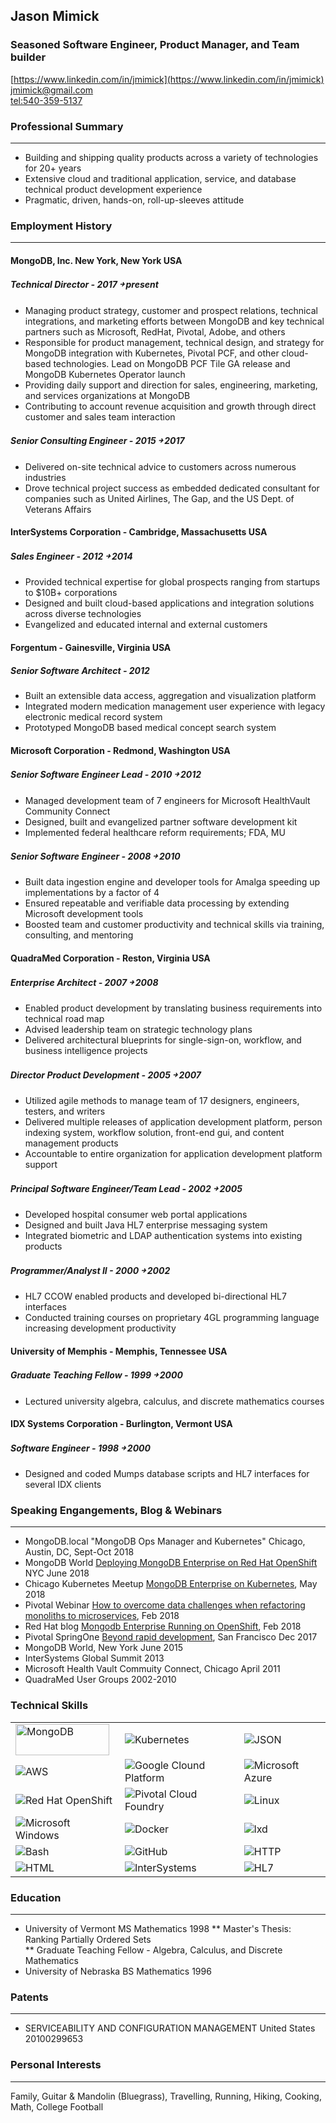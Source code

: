 ## Jason Mimick
### Seasoned Software Engineer, Product Manager, and Team builder

[https://www.linkedin.com/in/jmimick](https://www.linkedin.com/in/jmimick)  
[jmimick@gmail.com](jmimick@gmail.com)  
[tel:540-359-5137](tel:540-359-5137)

### Professional Summary        
---
* Building and shipping quality products across a variety of technologies for 20+ years  
* Extensive cloud and traditional application, service, and database technical product development experience 
* Pragmatic, driven, hands-on, roll-up-sleeves attitude

### Employment History
---
#### MongoDB, Inc. New York, New York USA
##### Technical Director - 2017 ￫ present


* Managing product strategy, customer and prospect relations, technical integrations, and marketing efforts           between MongoDB and key technical partners such as Microsoft, RedHat, Pivotal, Adobe, and others
* Responsible for product management, technical design, and strategy for MongoDB integration with Kubernetes, Pivotal PCF, and other cloud-based technologies. Lead on MongoDB PCF Tile GA release and MongoDB Kubernetes Operator launch
* Providing daily support and direction for sales, engineering, marketing, and services organizations at MongoDB
* Contributing to account revenue acquisition and growth through direct customer and sales team interaction

##### Senior Consulting Engineer - 2015 ￫ 2017

* Delivered on-site technical advice to customers across numerous industries
* Drove technical project success as embedded dedicated consultant for companies such as United Airlines, The Gap, and the US Dept. of Veterans Affairs

#### InterSystems Corporation - Cambridge, Massachusetts USA
##### Sales Engineer - 2012 ￫ 2014

* Provided technical expertise for global prospects ranging from startups to $10B+ corporations
* Designed and built cloud-based applications and integration solutions across diverse technologies
* Evangelized and educated internal and external customers

#### Forgentum - Gainesville, Virginia USA
#####  Senior Software Architect - 2012
 
* Built an extensible data access, aggregation and visualization platform
* Integrated modern medication management user experience with legacy electronic medical record system
* Prototyped MongoDB based medical concept search system

#### Microsoft Corporation - Redmond, Washington USA
##### Senior Software Engineer Lead - 2010 ￫ 2012
 
* Managed development team of 7 engineers for Microsoft HealthVault Community Connect
* Designed, built and evangelized partner software development kit
* Implemented federal healthcare reform requirements; FDA, MU


##### Senior Software Engineer - 2008 ￫ 2010
* Built data ingestion engine and developer tools for Amalga speeding up implementations by a factor of 4
* Ensured repeatable and verifiable data processing by extending Microsoft development tools
* Boosted team and customer productivity and technical skills via training, consulting, and mentoring


#### QuadraMed Corporation - Reston, Virginia USA
##### Enterprise Architect - 2007 ￫ 2008
* Enabled product development by translating business requirements into technical road map
* Advised leadership team on strategic technology plans
* Delivered architectural blueprints for single-sign-on, workflow, and business intelligence projects 


##### Director Product Development - 2005 ￫ 2007 
* Utilized agile methods to manage team of 17 designers, engineers, testers, and writers
* Delivered multiple releases of application development platform, person indexing system, workflow solution, front-end gui, and content management products
* Accountable to entire organization for application development platform support 

##### Principal Software Engineer/Team Lead - 2002 ￫ 2005

* Developed hospital consumer web portal applications 
* Designed and built Java HL7 enterprise messaging system
* Integrated biometric and LDAP authentication systems into existing products

##### Programmer/Analyst II - 2000 ￫ 2002
* HL7 CCOW enabled products and developed bi-directional HL7 interfaces 
* Conducted training courses on proprietary 4GL programming language increasing development productivity


#### University of Memphis - Memphis, Tennessee USA
##### Graduate Teaching Fellow  - 1999 ￫ 2000
* Lectured university algebra, calculus, and discrete mathematics courses

#### IDX Systems Corporation - Burlington, Vermont USA
##### Software Engineer - 1998 ￫ 2000
* Designed and coded Mumps database scripts and HL7 interfaces for several IDX clients 

### Speaking Engangements, Blog & Webinars
---
* MongoDB.local "MongoDB Ops Manager and Kubernetes" Chicago, Austin, DC, Sept-Oct 2018
* MongoDB World [Deploying MongoDB Enterprise on Red Hat OpenShift](https://www.slideshare.net/mongodb/mongodb-world-2018-partner-talk-red-hat-deploying-to-enterprise-kubernetes) NYC June 2018
* Chicago Kubernetes Meetup [MongoDB Enterprise on Kubernetes](https://www.meetup.com/Chicago-Kubernetes/events/251025338/), May 2018
* Pivotal Webinar [How to overcome data challenges when refactoring monoliths to microservices](https://content.pivotal.io/slides/how-to-overcome-data-challenges-when-refactoring-monoliths-to-microservices), Feb 2018
* Red Hat blog [Mongodb Enterprise Running on OpenShift](https://blog.openshift.com/dev-preview-mongodb-enterprise-running-on-openshift/), Feb 2018
* Pivotal SpringOne [Beyond rapid development](https://content.pivotal.io/springone-platform-2017/beyond-rapid-development-jason-mimick), San Francisco Dec 2017
* MongoDB World, New York June 2015
* InterSystems Global Summit 2013
* Microsoft Health Vault Commuity Connect, Chicago April 2011
* QuadraMed User Groups 2002-2010

### Technical Skills
<table id="skills" style="tr.td.width=100;tr.td.height=50">
 <tr>
  <td>
    <img alt="MongoDB" width="150" height="50" src="images/mongodb.jpg"/>
  </td>
  <td>
   <img alt="Kubernetes" src="images/k8s.png"/>
  </td>
 <td>
   <img alt="JSON" src="images/json-logo.png"/>
  </td>
 </tr>
 <tr>
  <td>
    <img alt="AWS" src="images/aws.png"/>
  </td>
  <td>
   <img alt="Google Clound Platform" src="images/gcp.png"/>
  </td>
  <td>
   <img alt="Microsoft Azure" src="azure.png"/>
  </td>
 </tr>
<tr>
  <td>
    <img alt="Red Hat OpenShift" src="images/openshift.png"/>
  </td>
  <td>
    <img alt="Pivotal Cloud Foundry" src="images/pcf.png"/>
  </td>
  <td>
    <img alt="Linux" src="images/linux.jpeg"/>
  </td>
 </tr>
 <tr>
  <td>
    <img alt="Microsoft Windows" src="images/windows.png"/>
  </td>
  <td>
    <img alt="Docker" src="images/docker.png"/>
  </td>
  <td>
    <img alt="lxd" src="images/lxd.png"/>
  </td>
 </tr>
 <tr>
  <td>
    <img alt="Bash" src="images/bash.png"/>
  </td>
  <td>
    <img alt="GitHub" src="images/github.png"/>
  </td>
  <td>
    <img alt="HTTP" src="images/http.png"/>
  </td>
 </tr>
 <tr>
  <td>
    <img alt="HTML" src="images/html.png"/>
  </td>
  <td>
    <img alt="InterSystems" src="images/intersystems.png"/>
  </td>
  <td>
    <img alt="HL7" src="images/hl7.png"/>
  </td>
 </tr>

</table> 

### Education 
---
* University of Vermont MS Mathematics 1998
** Master's Thesis: Ranking Partially Ordered Sets  
** Graduate Teaching Fellow - Algebra, Calculus, and Discrete Mathematics 
* University of Nebraska BS Mathematics 1996  


### Patents
---
* SERVICEABILITY AND CONFIGURATION MANAGEMENT United States 20100299653


### Personal Interests
---
Family, Guitar & Mandolin (Bluegrass), Travelling, Running, Hiking, Cooking, Math, College Football

